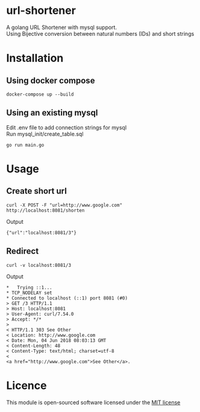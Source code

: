 # url-shortener
A golang URL Shortener with mysql support.  
Using Bijective conversion between natural numbers (IDs) and short strings

# Installation
## Using docker compose
```
docker-compose up --build
```
## Using an existing mysql

Edit .env file to add connection strings for mysql  
Run mysql_init/create_table.sql  
```
go run main.go
```

# Usage

## Create short url
```
curl -X POST -F "url=http://www.google.com" http://localhost:8081/shorten
```
Output  
```
{"url":"localhost:8081/3"}
```

## Redirect
```
curl -v localhost:8081/3
```
Output  
```
*   Trying ::1...
* TCP_NODELAY set
* Connected to localhost (::1) port 8081 (#0)
> GET /3 HTTP/1.1
> Host: localhost:8081
> User-Agent: curl/7.54.0
> Accept: */*
>
< HTTP/1.1 303 See Other
< Location: http://www.google.com
< Date: Mon, 04 Jun 2018 08:03:13 GMT
< Content-Length: 48
< Content-Type: text/html; charset=utf-8
<
<a href="http://www.google.com">See Other</a>.
```

# Licence 
This module is open-sourced software licensed under the [MIT license](http://opensource.org/licenses/MIT)
